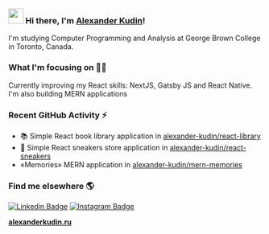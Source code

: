 ### <img src="https://media.giphy.com/media/hvRJCLFzcasrR4ia7z/giphy.gif" width="30px"> Hi there, I'm [Alexander Kudin](http://alexanderkudin.ru)!

I'm studying Computer Programming and Analysis at George Brown College in Toronto, Canada.

### What I'm focusing on 👨‍💻

Currently improving my React skills: NextJS, Gatsby JS and React Native.<br />
I'm also building MERN applications

### Recent GitHub Activity ⚡
<!-- POST-LIST:START -->
- 📚 Simple React book library application in [alexander-kudin/react-library](https://github.com/alexander-kudin/react-library)
- 👟 Simple React sneakers store application in [alexander-kudin/react-sneakers](https://github.com/alexander-kudin/react-sneakers)
- «Memories» MERN application in [alexander-kudin/mern-memories](https://github.com/alexander-kudin/mern-memories)
<!-- POST-LIST:END -->

### Find me elsewhere 🌎

[![Linkedin Badge](https://img.shields.io/badge/-LinkedIn-blue?style=flat-square&logo=Linkedin&logoColor=white&link=https://www.linkedin.com/in/alexanderkudin/)](https://www.linkedin.com/in/alexanderkudin/)  [![Instagram Badge](https://img.shields.io/badge/Instagram-blue?style=flat-square&logo=instagram&logoColor=white)](https://www.instagram.com/imalexanderkudin/)


**[alexanderkudin.ru](http://alexanderkudin.ru)**

[website]: http://alexanderkudin.ru
[instagram]: https://www.instagram.com/imalexanderkudin/
[linkedin]: https://www.linkedin.com/in/alexanderkudin/
